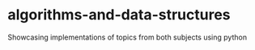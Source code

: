 # algorithms-and-data-structures
Showcasing implementations of topics from both subjects using python
